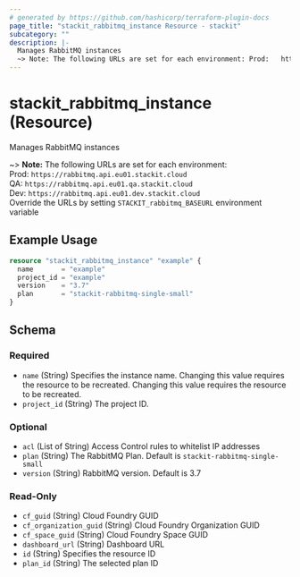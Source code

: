```yaml
---
# generated by https://github.com/hashicorp/terraform-plugin-docs
page_title: "stackit_rabbitmq_instance Resource - stackit"
subcategory: ""
description: |-
  Manages RabbitMQ instances
  ~> Note: The following URLs are set for each environment: Prod:   https://rabbitmq.api.eu01.stackit.cloud QA:     https://rabbitmq.api.eu01.qa.stackit.cloud  Dev:    https://rabbitmq.api.eu01.dev.stackit.cloud Override the URLs by setting STACKIT_rabbitmq_BASEURL environment variable
---
```


# stackit_rabbitmq_instance (Resource)

Manages RabbitMQ instances

~> **Note:** The following URLs are set for each environment:<br />	Prod: 	`https://rabbitmq.api.eu01.stackit.cloud`<br />	QA:		`https://rabbitmq.api.eu01.qa.stackit.cloud`<br />	Dev:	`https://rabbitmq.api.eu01.dev.stackit.cloud`<br />	Override the URLs by setting `STACKIT_rabbitmq_BASEURL` environment variable

## Example Usage

```terraform
resource "stackit_rabbitmq_instance" "example" {
  name       = "example"
  project_id = "example"
  version    = "3.7"
  plan       = "stackit-rabbitmq-single-small"
}
```

<!-- schema generated by tfplugindocs -->
## Schema

### Required

- `name` (String) Specifies the instance name. Changing this value requires the resource to be recreated. Changing this value requires the resource to be recreated.
- `project_id` (String) The project ID.

### Optional

- `acl` (List of String) Access Control rules to whitelist IP addresses
- `plan` (String) The RabbitMQ Plan. Default is `stackit-rabbitmq-single-small`
- `version` (String) RabbitMQ version. Default is 3.7

### Read-Only

- `cf_guid` (String) Cloud Foundry GUID
- `cf_organization_guid` (String) Cloud Foundry Organization GUID
- `cf_space_guid` (String) Cloud Foundry Space GUID
- `dashboard_url` (String) Dashboard URL
- `id` (String) Specifies the resource ID
- `plan_id` (String) The selected plan ID



